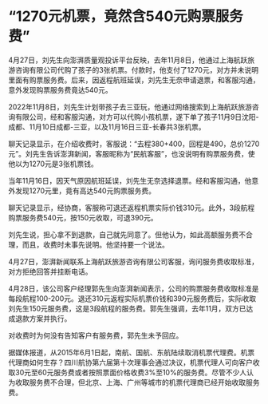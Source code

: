 # “1270元机票，竟然含540元购票服务费”

4月27日，刘先生向澎湃质量观投诉平台反映，去年11月8日，他通过上海航跃旅游咨询有限公司代购了孩子的3张机票。付款时，他支付了1270元，对方并未说明里面有购票服务费。后来，因返程航班延误，刘先生无奈申请退票，和客服沟通，意外发现购票服务费竟达540元。

2022年11月8日，刘先生计划带孩子去三亚玩，他通过网络搜索到上海航跃旅游咨询有限公司，经和客服沟通，对方可以代购小孩机票，遂下单了孩子11月9日沈阳-
成都、11月10日成都-三亚，以及11月16日三亚-长春共3张机票。

聊天记录显示，在介绍收费时，客服说：“去程380+400，回程是490，总价1270元”。刘先生告诉澎湃新闻，客服昵称为“民航客服”，也没说明有购票服务费，使他以为1270元是3张机票钱。

当年11月16日，因天气原因航班延误，刘先生无奈选择退票。经和客服沟通，他意外发现1270元里，竟有高达540元购票服务费。

聊天记录显示，经协商，客服称可退还返程机票实际价钱310元。此外，3段航程购票服务费540元，按150元收取，可退390元。

刘先生说，担心拿不到退款，自己就先同意了。但他认为，如此高额服务费不合理，而且，收费时未事先说明。他坚持要一个说法。

4月27日，澎湃新闻联系上海航跃旅游咨询有限公司客服，询问服务费收取标准，对方拒绝回答并挂断电话。

4月28日，该公司客户经理郭先生向澎湃新闻表示，公司的购票服务费收取标准是每段航程100-200元。退还310元返程实际机票价钱和390元服务费后，实际收取刘先生150元服务费，这是3段航程的服务费。郭先生强调，去年11月，双方已达成退款方案并执行。

对收费时为何没有告知客户有服务费，郭先生未予回应。

据媒体报道，从2015年6月1日起，南航、国航、东航陆续取消机票代理费。机票代理商如何生存？四川航协第六届第十次理事会通过决议，机票代理人可向客户收取30元至60元服务费或者按照票面价格收费3%至10%的服务费。尽管不少人认为收取服务费不合理，但北京、上海、广州等城市的机票代理商已经开始收取服务费。

